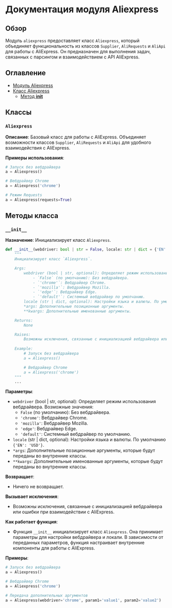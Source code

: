 # Документация модуля Aliexpress

## Обзор

Модуль `aliexpress` предоставляет класс `Aliexpress`, который объединяет функциональность из классов `Supplier`, `AliRequests` и `AliApi` для работы с AliExpress. Он предназначен для выполнения задач, связанных с парсингом и взаимодействием с API AliExpress.

## Оглавление

- [Модуль Aliexpress](#модуль-aliexpress)
- [Класс Aliexpress](#класс-aliexpress)
  - [Метод __init__](#метод-__init__)

## Классы

### `Aliexpress`

**Описание**: Базовый класс для работы с AliExpress. Объединяет возможности классов `Supplier`, `AliRequests` и `AliApi` для удобного взаимодействия с AliExpress.

**Примеры использования**:

```python
# Запуск без вебдрайвера
a = Aliexpress()

# Вебдрайвер Chrome
a = Aliexpress('chrome')

# Режим Requests
a = Aliexpress(requests=True)
```

## Методы класса

### `__init__`

**Назначение**: Инициализирует класс `Aliexpress`.

```python
def __init__(webdriver: bool | str = False, locale: str | dict = {'EN': 'USD'}, *args, **kwargs):
    """
    Инициализирует класс `Aliexpress`.

    Args:
        webdriver (bool | str, optional): Определяет режим использования вебдрайвера. Возможные значения:
            - `False` (по умолчанию): Без вебдрайвера.
            - `'chrome'`: Вебдрайвер Chrome.
            - `'mozilla'`: Вебдрайвер Mozilla.
            - `'edge'`: Вебдрайвер Edge.
            - `'default'`: Системный вебдрайвер по умолчанию.
        locale (str | dict, optional): Настройки языка и валюты. По умолчанию `{'EN': 'USD'}`.
        *args: Дополнительные позиционные аргументы.
        **kwargs: Дополнительные именованные аргументы.

    Returns:
        None

    Raises:
        Возможны исключения, связанные с инициализацией вебдрайвера или ошибки при взаимодействии с AliExpress.
    
    Example:
        # Запуск без вебдрайвера
        a = Aliexpress()

        # Вебдрайвер Chrome
        a = Aliexpress('chrome')
    """
    ...
```

**Параметры**:

- `webdriver` (bool | str, optional): Определяет режим использования вебдрайвера. Возможные значения:
  - `False` (по умолчанию): Без вебдрайвера.
  - `'chrome'`: Вебдрайвер Chrome.
  - `'mozilla'`: Вебдрайвер Mozilla.
  - `'edge'`: Вебдрайвер Edge.
  - `'default'`: Системный вебдрайвер по умолчанию.
- `locale` (str | dict, optional): Настройки языка и валюты. По умолчанию `{'EN': 'USD'}`.
- `*args`: Дополнительные позиционные аргументы, которые будут переданы во внутренние классы.
- `**kwargs`: Дополнительные именованные аргументы, которые будут переданы во внутренние классы.

**Возвращает**:
- Ничего не возвращает.

**Вызывает исключения**:
- Возможны исключения, связанные с инициализацией вебдрайвера или ошибки при взаимодействии с AliExpress.

**Как работает функция**:
- Функция `__init__` инициализирует класс `Aliexpress`. Она принимает параметры для настройки вебдрайвера и локали. В зависимости от переданных параметров, функция настраивает внутренние компоненты для работы с AliExpress.

**Примеры**:

```python
# Запуск без вебдрайвера
a = Aliexpress()

# Вебдрайвер Chrome
a = Aliexpress('chrome')

# Передача дополнительных аргументов
a = Aliexpress(webdriver='chrome', param1='value1', param2='value2')